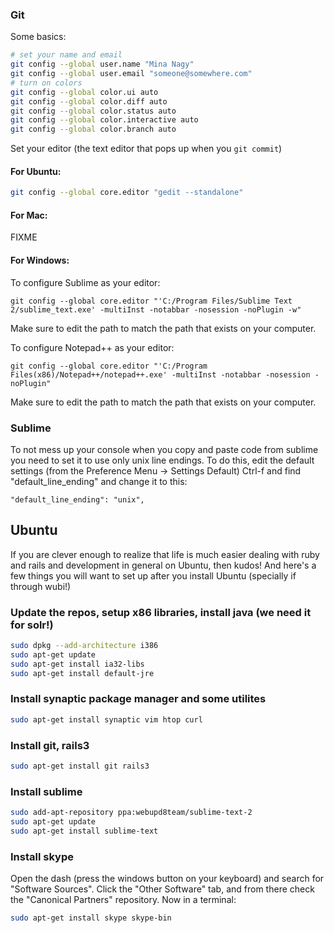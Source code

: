 ### Git
Some basics:
```sh
# set your name and email
git config --global user.name "Mina Nagy"
git config --global user.email "someone@somewhere.com"
# turn on colors
git config --global color.ui auto
git config --global color.diff auto
git config --global color.status auto
git config --global color.interactive auto
git config --global color.branch auto
```
Set your editor (the text editor that pops up when you `git commit`)  
#### For Ubuntu:
```sh
git config --global core.editor "gedit --standalone"
```

#### For Mac:
FIXME

#### For Windows:
To configure Sublime as your editor:
```
git config --global core.editor "'C:/Program Files/Sublime Text 2/sublime_text.exe' -multiInst -notabbar -nosession -noPlugin -w"
```
Make sure to edit the path to match the path that exists on your computer.

To configure Notepad++ as your editor:
```
git config --global core.editor "'C:/Program Files(x86)/Notepad++/notepad++.exe' -multiInst -notabbar -nosession -noPlugin"
```
Make sure to edit the path to match the path that exists on your computer.

### Sublime
To not mess up your console when you copy and paste code from sublime you need to set it to use only unix line endings. To do this, edit the default settings (from the Preference Menu -> Settings Default)
Ctrl-f and find "default_line_ending" and change it to this:
```
"default_line_ending": "unix",
```
 
## Ubuntu
If you are clever enough to realize that life is much easier dealing with ruby and rails and development in general on Ubuntu, then kudos! And here's a few things you will want to set up after you install Ubuntu (specially if through wubi!)

### Update the repos, setup x86 libraries, install java (we need it for solr!)
```sh
sudo dpkg --add-architecture i386
sudo apt-get update
sudo apt-get install ia32-libs
sudo apt-get install default-jre
```
### Install synaptic package manager and some utilites
```sh
sudo apt-get install synaptic vim htop curl
```
### Install git, rails3
```sh
sudo apt-get install git rails3
```
### Install sublime
```sh
sudo add-apt-repository ppa:webupd8team/sublime-text-2
sudo apt-get update
sudo apt-get install sublime-text
```
### Install skype
Open the dash (press the windows button on your keyboard) and search for "Software Sources". Click the "Other Software" tab, and from there check the "Canonical Partners" repository. Now in a terminal:
```sh
sudo apt-get install skype skype-bin
```